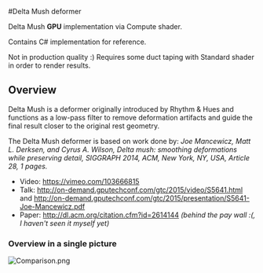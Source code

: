 #Delta Mush deformer

Delta Mush **GPU** implementation via Compute shader.

Contains C# implementation for reference.

Not in production quality :) Requires some duct taping with Standard shader in order to render results.


## Overview

Delta Mush is a deformer originally introduced by Rhythm & Hues and functions as a low-pass filter to remove deformation artifacts and guide the final result closer to the original rest geometry.

The Delta Mush deformer is based on work done by: *Joe Mancewicz, Matt L. Derksen, and Cyrus A. Wilson, Delta mush: smoothing deformations while preserving detail, SIGGRAPH 2014, ACM, New York, NY, USA, Article 28, 1 pages.*

* Video: https://vimeo.com/103666815
* Talk: http://on-demand.gputechconf.com/gtc/2015/video/S5641.html and http://on-demand.gputechconf.com/gtc/2015/presentation/S5641-Joe-Mancewicz.pdf
* Paper: http://dl.acm.org/citation.cfm?id=2614144 *(behind the pay wall :(, I haven't seen it myself yet)*


### Overview in a single picture

![Comparison.png](https://bitbucket.org/repo/Eg6kznG/images/1122461644-Comparison.png)